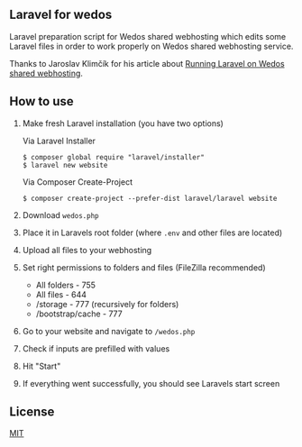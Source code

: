 ## Laravel for wedos

Laravel preparation script for Wedos shared webhosting which edits some Laravel files in order to work properly on Wedos shared webhosting service.

Thanks to Jaroslav Klimčík for his article about [Running Laravel on Wedos shared webhosting](http://laravelblog.cz/spusteni-laravelu-na-sdilenem-hostingu-wedos/).

## How to use

1. Make fresh Laravel installation (you have two options)

   Via Laravel Installer
   ```
   $ composer global require "laravel/installer"
   $ laravel new website
   ```
  
   Via Composer Create-Project
   ```
   $ composer create-project --prefer-dist laravel/laravel website
   ```

2. Download `wedos.php`
3. Place it in Laravels root folder (where `.env` and other files are located)
4. Upload all files to your webhosting
5. Set right permissions to folders and files (FileZilla recommended)
   - All folders - 755
   - All files - 644
   - /storage - 777 (recursively for folders)
   - /bootstrap/cache - 777
6. Go to your website and navigate to `/wedos.php`
7. Check if inputs are prefilled with values
8. Hit "Start"
9. If everything went successfully, you should see Laravels start screen

## License

[MIT](https://github.com/vanekj/laravel-wedos/blob/master/LICENSE)
